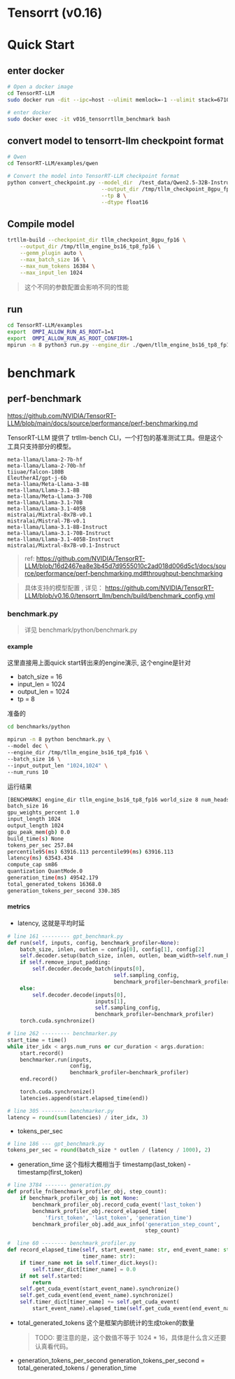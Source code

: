 # Tensorrt (v0.16)

# Quick Start

## enter docker

```bash
# Open a docker image
cd TensorRT-LLM
sudo docker run -dit --ipc=host --ulimit memlock=-1 --ulimit stack=67108864 --gpus=all --volume ${PWD}:/code/tensorrt_llm -v /data1/rcai:/test_data --workdir /code/tensorrt_llm --runtime=nvidia --name v016_tensorrtllm_benchmark tensorrt_v016 /bin/bash

# enter docker
sudo docker exec -it v016_tensorrtllm_benchmark bash
```

## convert model to tensorrt-llm checkpoint format

```bash
# Qwen
cd TensorRT-LLM/examples/qwen

# Convert the model into TensorRT-LLM checkpoint format
python convert_checkpoint.py --model_dir  /test_data/Qwen2.5-32B-Instruct/  \
                              --output_dir /tmp/tllm_checkpoint_8gpu_fp16 \
                              --tp 8 \
                              --dtype float16
```

## Compile model

```bash
trtllm-build --checkpoint_dir tllm_checkpoint_8gpu_fp16 \
    --output_dir /tmp/tllm_engine_bs16_tp8_fp16 \
    --gemm_plugin auto \
    --max_batch_size 16 \
    --max_num_tokens 16384 \
    --max_input_len 1024
```

> 这个不同的参数配置会影响不同的性能

## run

```bash
cd TensorRT-LLM/examples
export  OMPI_ALLOW_RUN_AS_ROOT=1=1
export  OMPI_ALLOW_RUN_AS_ROOT_CONFIRM=1
mpirun -n 8 python3 run.py --engine_dir ./qwen/tllm_engine_bs16_tp8_fp16 --max_output_len 100 --tokenizer_dir /test_data/Qwen2.5-32B-Instruct --input_text "How do I count to nine in French?"
```

# benchmark

## perf-benchmark

https://github.com/NVIDIA/TensorRT-LLM/blob/main/docs/source/performance/perf-benchmarking.md

TensorRT-LLM 提供了 trtllm-bench CLI，一个打包的基准测试工具。但是这个工具只支持部分的模型。

```
meta-llama/Llama-2-7b-hf
meta-llama/Llama-2-70b-hf
tiiuae/falcon-180B
EleutherAI/gpt-j-6b
meta-llama/Meta-Llama-3-8B
meta-llama/Llama-3.1-8B
meta-llama/Meta-Llama-3-70B
meta-llama/Llama-3.1-70B
meta-llama/Llama-3.1-405B
mistralai/Mixtral-8x7B-v0.1
mistralai/Mistral-7B-v0.1
meta-llama/Llama-3.1-8B-Instruct
meta-llama/Llama-3.1-70B-Instruct
meta-llama/Llama-3.1-405B-Instruct
mistralai/Mixtral-8x7B-v0.1-Instruct
```

> ref: https://github.com/NVIDIA/TensorRT-LLM/blob/16d2467ea8e3b45d7d9555010c2ad018d006d5c1/docs/source/performance/perf-benchmarking.md#throughput-benchmarking

> 具体支持的模型配置 , 详见： https://github.com/NVIDIA/TensorRT-LLM/blob/v0.16.0/tensorrt_llm/bench/build/benchmark_config.yml

### benchmark.py

> 详见 benchmark/python/benchmark.py

#### example

这里直接用上面quick start转出来的engine演示, 这个engine是针对

- batch_size = 16
- input_len = 1024
- output_len = 1024
- tp = 8

准备的

```bash
cd benchmarks/python

mpirun -n 8 python benchmark.py \
--model dec \
--engine_dir /tmp/tllm_engine_bs16_tp8_fp16 \
--batch_size 16 \
--input_output_len "1024,1024" \
--num_runs 10
```

运行结果

```bash
[BENCHMARK] engine_dir tllm_engine_bs16_tp8_fp16 world_size 8 num_heads 40 num_kv_heads 8 num_layers 64 hidden_size 5120 vocab_size 152064 precision float16
batch_size 16
gpu_weights_percent 1.0
input_length 1024
output_length 1024
gpu_peak_mem(gb) 0.0
build_time(s) None
tokens_per_sec 257.84
percentile95(ms) 63916.113 percentile99(ms) 63916.113
latency(ms) 63543.434
compute_cap sm86
quantization QuantMode.0
generation_time(ms) 49542.179
total_generated_tokens 16368.0
generation_tokens_per_second 330.385
```

#### metrics

- latency, 这就是平均时延

```python
# line 161 --------- gpt_benchmark.py
def run(self, inputs, config, benchmark_profiler=None):
    batch_size, inlen, outlen = config[0], config[1], config[2]
    self.decoder.setup(batch_size, inlen, outlen, beam_width=self.num_beams)
    if self.remove_input_padding:
        self.decoder.decode_batch(inputs[0],
                                  self.sampling_config,
                                  benchmark_profiler=benchmark_profiler)
    else:
        self.decoder.decode(inputs[0],
                            inputs[1],
                            self.sampling_config,
                            benchmark_profiler=benchmark_profiler)
    torch.cuda.synchronize()
```

```python
# line 262 --------- benchmarker.py
start_time = time()
while iter_idx < args.num_runs or cur_duration < args.duration:
    start.record()
    benchmarker.run(inputs,
                    config,
                    benchmark_profiler=benchmark_profiler)
    end.record()

    torch.cuda.synchronize()
    latencies.append(start.elapsed_time(end))

# line 305 -------- benchmarker.py
latency = round(sum(latencies) / iter_idx, 3)
```

- tokens_per_sec

```python
# line 186 --- gpt_benchmark.py
tokens_per_sec = round(batch_size * outlen / (latency / 1000), 2)
```

- generation_time
  这个指标大概相当于 timestamp(last_token) - timestamp(first_token)

```python
# line 3784 ------- generation.py
def profile_fn(benchmark_profiler_obj, step_count):
    if benchmark_profiler_obj is not None:
        benchmark_profiler_obj.record_cuda_event('last_token')
        benchmark_profiler_obj.record_elapsed_time(
            'first_token', 'last_token', 'generation_time')
        benchmark_profiler_obj.add_aux_info('generation_step_count',
                                            step_count)

#  line 60 -------- benchmark_profiler.py
def record_elapsed_time(self, start_event_name: str, end_event_name: str,
                        timer_name: str):
    if timer_name not in self.timer_dict.keys():
        self.timer_dict[timer_name] = 0.0
    if not self.started:
        return
    self.get_cuda_event(start_event_name).synchronize()
    self.get_cuda_event(end_event_name).synchronize()
    self.timer_dict[timer_name] += self.get_cuda_event(
        start_event_name).elapsed_time(self.get_cuda_event(end_event_name))
```

- total_generated_tokens
  这个是框架内部统计的生成token的数量

  > TODO: 要注意的是，这个数值不等于 1024 \* 16，具体是什么含义还要认真看代码。

- generation_tokens_per_second
  generation_tokens_per_second = total_generated_tokens / generation_time
